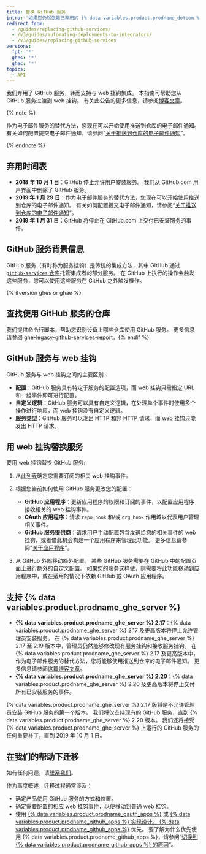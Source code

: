 ```yaml
---
title: 替换 GitHub 服务
intro: '如果您仍然依赖已弃用的 {% data variables.product.prodname_dotcom %} 服务，请了解如何将服务挂钩迁移到 web 挂钩。'
redirect_from:
  - /guides/replacing-github-services/
  - /v3/guides/automating-deployments-to-integrators/
  - /v3/guides/replacing-github-services
versions:
  fpt: '*'
  ghes: '*'
  ghec: '*'
topics:
  - API
---
```



我们弃用了 GitHub 服务，转而支持与 web 挂钩集成。 本指南可帮助您从 GitHub 服务过渡到 web 挂钩。 有关此公告的更多信息，请参阅[博客文章](https://developer.github.com/changes/2018-10-01-denying-new-github-services)。

{% note %}

作为电子邮件服务的替代方法，您现在可以开始使用推送到仓库的电子邮件通知。 有关如何配置提交电子邮件通知，请参阅“[关于推送到仓库的电子邮件通知](/github/receiving-notifications-about-activity-on-github/about-email-notifications-for-pushes-to-your-repository/)”。

{% endnote %}

## 弃用时间表

- **2018 年 10 月 1 日**：GitHub 停止允许用户安装服务。 我们从 GitHub.com 用户界面中删除了 GitHub 服务。
- **2019 年 1 月 29 日**：作为电子邮件服务的替代方法，您现在可以开始使用推送到仓库的电子邮件通知。 有关如何配置提交电子邮件通知，请参阅“[关于推送到仓库的电子邮件通知](/github/receiving-notifications-about-activity-on-github/about-email-notifications-for-pushes-to-your-repository/)”。
- **2019 年 1 月 31 日**：GitHub 将停止在 GitHub.com 上交付已安装服务的事件。

## GitHub 服务背景信息

GitHub 服务（有时称为服务挂钩）是传统的集成方法，其中 GitHub 通过[ `github-services` 仓库](https://github.com/github/github-services)托管集成者的部分服务。 在 GitHub 上执行的操作会触发这些服务，您可以使用这些服务在 GitHub 之外触发操作。

{% ifversion ghes or ghae %}
## 查找使用 GitHub 服务的仓库
我们提供命令行脚本，帮助您识别设备上哪些仓库使用 GitHub 服务。 更多信息请参阅 [ghe-legacy-github-services-report](/enterprise/{{currentVersion}}/admin/articles/command-line-utilities/#ghe-legacy-github-services-report)。{% endif %}

## GitHub 服务与 web 挂钩

GitHub 服务与 web 挂钩之间的主要区别：
- **配置**：GitHub 服务具有特定于服务的配置选项，而 web 挂钩只需指定 URL 和一组事件即可进行配置。
- **自定义逻辑**：GitHub 服务可以具有自定义逻辑，在处理单个事件时使用多个操作进行响应，而 web 挂钩没有自定义逻辑。
- **服务类型**：GitHub 服务可以发出 HTTP 和非 HTTP 请求，而 web 挂钩只能发出 HTTP 请求。

## 用 web 挂钩替换服务

要用 web 挂钩替换 GitHub 服务:

1. 从[此列表](/webhooks/#events)确定您需要订阅的相关 web 挂钩事件。

2. 根据您当前如何使用 GitHub 服务更改您的配置：

   - **GitHub 应用程序**：更新应用程序的权限和订阅的事件，以配置应用程序接收相关的 web 挂钩事件。
   - **OAuth 应用程序**：请求 `repo_hook` 和/或 `org_hook` 作用域以代表用户管理相关事件。
   - **GitHub 服务提供商**：请求用户手动配置包含发送给您的相关事件的 web 挂钩，或者借此机会构建一个应用程序来管理此功能。 更多信息请参阅“[关于应用程序](/apps/about-apps/)”。

3. 从 GitHub 外部移动额外配置。 某些 GitHub 服务需要在 GitHub 中的配置页面上进行额外的自定义配置。 如果您的服务这样做，则需要将此功能移动到应用程序中，或在适用的情况下依赖 GitHub 或 OAuth 应用程序。

## 支持 {% data variables.product.prodname_ghe_server %}

- **{% data variables.product.prodname_ghe_server %} 2.17**：{% data variables.product.prodname_ghe_server %} 2.17 及更高版本将停止允许管理员安装服务。 在 {% data variables.product.prodname_ghe_server %} 2.17 至 2.19 版本中，管理员仍然能够修改现有服务挂钩和接收服务挂钩。 在 {% data variables.product.prodname_ghe_server %} 2.17 及更高版本中，作为电子邮件服务的替代方法，您将能够使用推送到仓库的电子邮件通知。 更多信息请参阅[这篇博客文章](https://developer.github.com/changes/2019-01-29-life-after-github-services)。
- **{% data variables.product.prodname_ghe_server %} 2.20**：{% data variables.product.prodname_ghe_server %} 2.20 及更高版本将停止交付所有已安装服务的事件。

{% data variables.product.prodname_ghe_server %} 2.17 版将是不允许管理员安装 GitHub 服务的第一个版本。 我们将仅支持现有的 GitHub 服务，直到 {% data variables.product.prodname_ghe_server %} 2.20 版本。 我们还将接受 {% data variables.product.prodname_ghe_server %} 上运行的 GitHub 服务的任何重要补丁，直到 2019 年 10 月 1 日。

## 在我们的帮助下迁移

如有任何问题，请[联系我们](https://github.com/contact?form%5Bsubject%5D=GitHub+Services+Deprecation)。

作为高度概述，迁移过程通常涉及：
  - 确定产品使用 GitHub 服务的方式和位置。
  - 确定需要配置的相应 web 挂钩事件，以便移动到普通 web 挂钩。
  - 使用 [{% data variables.product.prodname_oauth_apps %}](/apps/building-oauth-apps/) 或 [{% data variables.product.prodname_github_apps %} 实现设计。 {% data variables.product.prodname_github_apps %}](/apps/building-github-apps/) 优先。 要了解为什么优先使用 {% data variables.product.prodname_github_apps %}，请参阅“[切换到 {% data variables.product.prodname_github_apps %} 的原因](/apps/migrating-oauth-apps-to-github-apps/#reasons-for-switching-to-github-apps)”。
